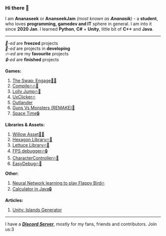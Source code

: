 ### Hi there 👋

I am **Ananaseek** or **AnanseekJam** *(most known as **Ananasik**)* - a **student**, who loves **programming, gamedev and IT** sphere in general. I am into it since **2020 Jan**. I learned **Python**, **C#** + **Unity**, little bit of **C++** and **Java**.
<hr>

*🧊-ed* are **freezed** projects<br>
*🔨-ed* are projects in **developing**<br>
*🔥-ed* are my **favourite** projects<br>
*🔒-ed* are **finished** projects <br>

 **Games:**

1. <a href="https://ananasikdev.github.io/TheSwapEngageWeb/">The Swap: Engage🧊🔥</a><br/>
2. <a href="https://github.com/AnanasikDev/Compile">Compile🔥🔥🧊</a><br/>
3. <a href="https://github.com/AnanasikDev/LollyJump">Lolly Jump🔥🔨</a><br/>
4. <a href="https://github.com/AnanasikDev/UxClicker">UxClicker🔥</a><br/>
5. <a href="https://github.com/AnanasikDev/Outlander">Outlander</a><br/>
6. <a href="https://github.com/AnanasikDev/Strategy">Guns Vs Monsters (REMAKE)🧊</a><br/>
7. <a href="https://github.com/AnanasikDev/SpaceTime">Space Time🔒</a><br/>
 
**Libraries & Assets:**

1. <a href="https://github.com/AnanasikDev/Willow">Willow Asset🧊🔥</a><br/>
2. <a href="https://github.com/AnanasikDev/Hexagon">Hexagon Library🔥🧊</a><br/>
3. <a href="https://github.com/AnanasikDev/Lettuce">Lettuce Library🔥🧊</a><br/>
4. <a href="https://github.com/AnanasikDev/FrameRateDebugger">FPS debugger🔥🔒</a><br/>
5. <a href="https://github.com/AnanasikDev/CharacterController">CharacterController🔥🧊</a><br/>
6. <a href="https://github.com/AnanasikDev/EasyDebug">EasyDebug🔥🧊</a><br/>

**Other:**

1. <a href="https://github.com/AnanasikDev/FlappyBirdAI">Neural Network learning to play Flappy Bird🔥</a><br/>
2. <a href="https://github.com/AnanasikDev/Calculator">Calculator in Java🔒</a><br/>

**Articles:**

1. <a href="https://gist.github.com/AnanasikDev/5428d58d26ef165ca74457f8ba163290">Unity: Islands Generator</a><br/>

<hr>

I have a ***<a href="https://discord.gg/HRB6KG8Xby">Discord Server</a>***, mostly for my fans, friends and contributors. Join us:3<br/>
